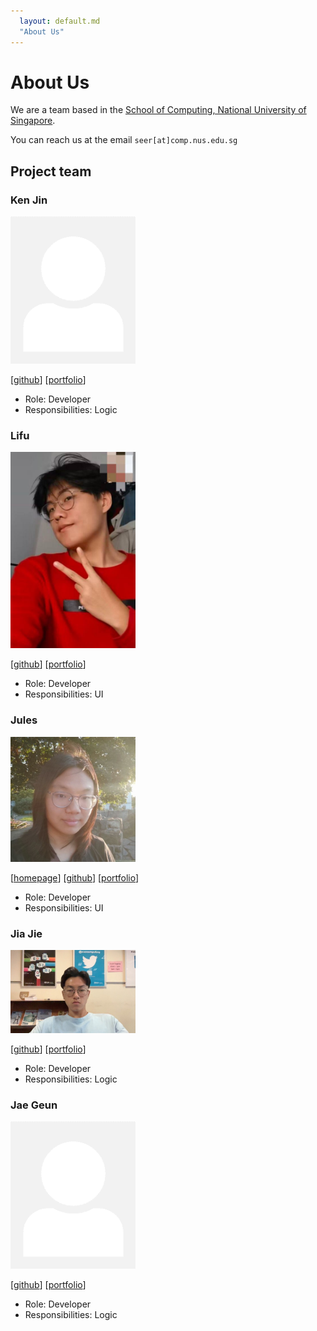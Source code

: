 ```yaml
---
  layout: default.md
  "About Us"
---
```


# About Us

We are a team based in the [School of Computing, National University of Singapore](http://www.comp.nus.edu.sg).

You can reach us at the email `seer[at]comp.nus.edu.sg`

## Project team

### Ken Jin

<img src="images/johndoe.png" width="200px">

[[github](https://github.com/Fidget-Spinner/)]
[[portfolio](team/fidget-spinner.md)]

* Role: Developer
* Responsibilities: Logic

### Lifu

<img src="images/lifhoshi.png" width="200px">

[[github](https://github.com/LifHoshi)]
[[portfolio](team/lifhoshi.md)]

* Role: Developer
* Responsibilities: UI

### Jules

<img src="images/juliapoo.png" width="200px">

[[homepage](https://juliapoo.github.io/)]
[[github](http://github.com/JuliaPoo)] 
[[portfolio](team/juliapoo.md)]

* Role: Developer
* Responsibilities: UI

### Jia Jie

<img src="images/chuahjiajie.png" width="200px">

[[github](http://github.com/chuahjiajie)]
[[portfolio](team/chuahjiajie.md)]

* Role: Developer
* Responsibilities: Logic

### Jae Geun

<img src="images/johndoe.png" width="200px">

[[github](http://github.com/alphajae11)]
[[portfolio](team/alphajae11.md)]

* Role: Developer
* Responsibilities: Logic
